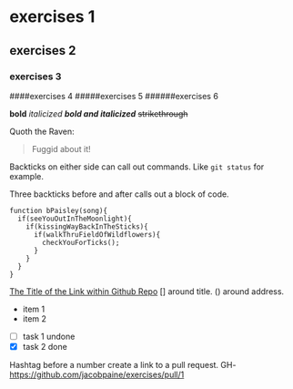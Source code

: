 # exercises 1
## exercises 2
### exercises 3
####exercises 4
#####exercises 5
######exercises 6

**bold** *italicized* **_bold and italicized_** ~~strikethrough~~

Quoth the Raven:
>Fuggid about it!

Backticks on either side can call out commands.
Like `git status` for example.

Three backticks before and after calls out a block of code.

```
function bPaisley(song){
  if(seeYouOutInTheMoonlight){
    if(kissingWayBackInTheSticks){
      if(walkThruFieldOfWildflowers){
        checkYouForTicks();
      }
    }
  }
}
```

[The Title of the Link within Github Repo](calculator/index.html) [] around title. () around address.

- item 1
- item 2

- [ ] task 1 undone
- [x] task 2 done

Hashtag before a number create a link to a pull request. GH-https://github.com/jacobpaine/exercises/pull/1

